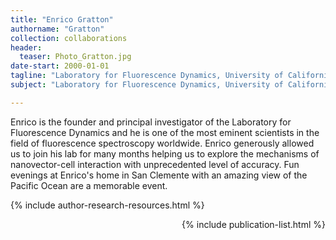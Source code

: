 ```yaml
---
title: "Enrico Gratton"
authorname: "Gratton"
collection: collaborations
header:
  teaser: Photo_Gratton.jpg
date-start: 2000-01-01
tagline: "Laboratory for Fluorescence Dynamics, University of California Irvine"
subject: "Laboratory for Fluorescence Dynamics, University of California Irvive, USA"

---
```


Enrico is the founder and principal investigator of the Laboratory for Fluorescence Dynamics and he is one of the most eminent scientists in the field of fluorescence spectroscopy worldwide. Enrico generously allowed us to join his lab for many months helping us to explore the mechanisms of nanovector-cell interaction with unprecedented level of accuracy. Fun evenings at Enrico's home in San Clemente with an amazing view of the Pacific Ocean are a memorable event.

{% include author-research-resources.html %}

<div style="text-align: right"> 

{% include publication-list.html %}
